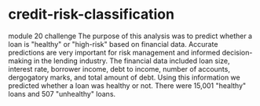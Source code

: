 # credit-risk-classification
module 20 challenge
The purpose of this analysis was to predict whether a loan is "healthy" or "high-risk" based on financial data.
Accurate predictions are very important for risk management and informed decision-making in the lending industry.
The financial data included loan size, interest rate, borrower income, debt to income, number of accounts, dergogatory marks, and total amount of debt.
Using this information we predicted whether a loan was healthy or not. 
There were 15,001 "healthy" loans and 507 "unhealthy" loans.